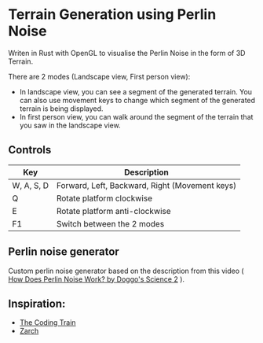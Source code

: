 # Terrain Generation using Perlin Noise

Writen in Rust with OpenGL to visualise the Perlin Noise in the form of 3D Terrain.

There are 2 modes (Landscape view, First person view):
- In landscape view, you can see a segment of the generated terrain. You can also use movement keys to change which segment of the generated terrain is being displayed.
- In first person view, you can walk around the segment of the terrain that you saw in the landscape view.

## Controls
| Key | Description |
|---|---|
| W, A, S, D | Forward, Left, Backward, Right (Movement keys) |
| Q | Rotate platform clockwise |
| E | Rotate platform anti-clockwise |
| F1 | Switch between the 2 modes |

## Perlin noise generator
Custom perlin noise generator based on the description from this video ( [How Does Perlin Noise Work? by Doggo's Science 2](https://www.youtube.com/watch?v=9B89kwHvTN4) ).

## Inspiration:
- [The Coding Train](https://www.youtube.com/watch?v=IKB1hWWedMk)
- [Zarch](https://en.wikipedia.org/wiki/Zarch)
